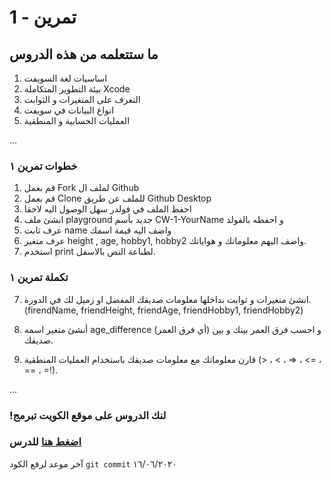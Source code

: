 
  
  
#  تمرين - 1
## ما ستتعلمه من هذه الدروس

1. اساسيات لغة السويفت 
2. بيئة التطوير المتكاملة Xcode
3. التعرف على المتغيرات و الثوابت
4. انواع البيانات في سويفت
5. العمليات الحسابية و المنطقية



...
### خطوات تمرين ١

1.  قم بعمل Fork لملف ال Github
2.  قم بعمل Clone للملف عن طريق Github Desktop 
3.  احفظ الملف في فولدر سهل الوصول اليه لاحقا
4.  انشئ ملف playground جديد بأسم CW-1-YourName و احفظه بالفولد
5.  عرف ثابت name واضف اليه قيمة اسمك  
6.  عرف متغير height , age, hobby1, hobby2 واضف اليهم معلوماتك و هواياتك.
6. استخدم print لطباعة النص بالاسفل.

### تكملة تمرين ١

7. انشئ متغيرات و ثوابت بداخلها معلومات صديقك المفضل او زميل لك في الدورة.
(firendName, friendHeight, friendAge, friendHobby1, friendHobby2)

8. أنشئ متغير اسمه age_difference (أي فرق العمر) و احسب فرق العمر بينك و بين صديقك.
9. قارن معلوماتك مع معلومات صديقك باستخدام العمليات المنطقية (> ، < ، >= ، <= ، == ، =!).


...
### !لنك الدروس على موقع الكويت تبرمج


### [اضغط هنا](https://app.code.kw/%D8%A8%D8%B1%D9%85%D8%AC%D8%A9-%D8%AA%D8%B7%D8%A8%D9%8A%D9%82%D8%A7%D8%AA-%D8%A7%D9%84%D8%A7%D9%8A%D9%81%D9%88%D9%86-%D9%85%D8%B9-%D8%B3%D9%88%D9%8A%D9%81%D8%AA-Swift-KFAS/%D9%85%D8%A8%D8%A7%D8%AF%D8%A6-%D9%84%D8%BA%D8%A9-%D8%A7%D9%84%D8%B3%D9%88%D9%8A%D9%81%D8%AA-swift-basics-KFAS) للدرس






آخر موعد لرفع الكود  `git commit` 
١٦/٠٦/٢٠٢٠
</div>



















